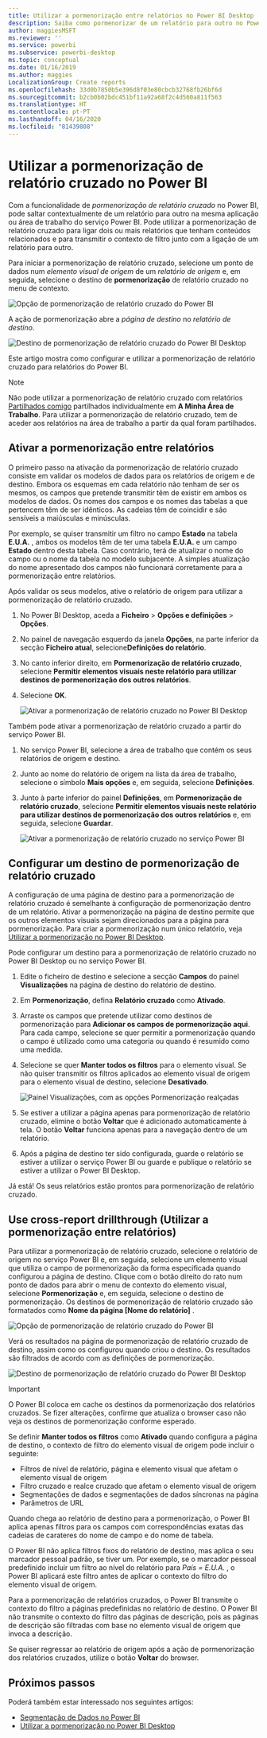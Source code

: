 ```yaml
---
title: Utilizar a pormenorização entre relatórios no Power BI Desktop
description: Saiba como pormenorizar de um relatório para outro no Power BI Desktop
author: maggiesMSFT
ms.reviewer: ''
ms.service: powerbi
ms.subservice: powerbi-desktop
ms.topic: conceptual
ms.date: 01/16/2019
ms.author: maggies
LocalizationGroup: Create reports
ms.openlocfilehash: 33d0b7850b5e396d8f03e80cbcb32768fb26bf6d
ms.sourcegitcommit: b2cb0b02bdc451bf11a92a68f2c4d560a811f563
ms.translationtype: HT
ms.contentlocale: pt-PT
ms.lasthandoff: 04/16/2020
ms.locfileid: "81439808"
---
```

# <a name="use-cross-report-drillthrough-in-power-bi"></a>Utilizar a pormenorização de relatório cruzado no Power BI

Com a funcionalidade de *pormenorização de relatório cruzado* no Power BI, pode saltar contextualmente de um relatório para outro na mesma aplicação ou área de trabalho do serviço Power BI. Pode utilizar a pormenorização de relatório cruzado para ligar dois ou mais relatórios que tenham conteúdos relacionados e para transmitir o contexto de filtro junto com a ligação de um relatório para outro. 

Para iniciar a pormenorização de relatório cruzado, selecione um ponto de dados num *elemento visual de origem* de um *relatório de origem* e, em seguida, selecione o destino de **pormenorização** de relatório cruzado no menu de contexto. 

![Opção de pormenorização de relatório cruzado do Power BI](media/desktop-cross-report-drill-through/cross-report-drill-through-01.png)

A ação de pormenorização abre a *página de destino* no *relatório de destino*. 

![Destino de pormenorização de relatório cruzado do Power BI Desktop](media/desktop-cross-report-drill-through/cross-report-drill-through-01a.png)

Este artigo mostra como configurar e utilizar a pormenorização de relatório cruzado para relatórios do Power BI.

> [!NOTE]
> Não pode utilizar a pormenorização de relatório cruzado com relatórios [Partilhados comigo](service-share-dashboards.md#share-a-dashboard-or-report) partilhados individualmente em **A Minha Área de Trabalho**. Para utilizar a pormenorização de relatório cruzado, tem de aceder aos relatórios na área de trabalho a partir da qual foram partilhados.

## <a name="enable-cross-report-drillthrough"></a>Ativar a pormenorização entre relatórios

O primeiro passo na ativação da pormenorização de relatório cruzado consiste em validar os modelos de dados para os relatórios de origem e de destino. Embora os esquemas em cada relatório não tenham de ser os mesmos, os campos que pretende transmitir têm de existir em ambos os modelos de dados. Os nomes dos campos e os nomes das tabelas a que pertencem têm de ser idênticos. As cadeias têm de coincidir e são sensíveis a maiúsculas e minúsculas.

Por exemplo, se quiser transmitir um filtro no campo **Estado** na tabela **E.U.A.** , ambos os modelos têm de ter uma tabela **E.U.A.** e um campo **Estado** dentro desta tabela. Caso contrário, terá de atualizar o nome do campo ou o nome da tabela no modelo subjacente. A simples atualização do nome apresentado dos campos não funcionará corretamente para a pormenorização entre relatórios.

Após validar os seus modelos, ative o relatório de origem para utilizar a pormenorização de relatório cruzado. 

1. No Power BI Desktop, aceda a **Ficheiro** > **Opções e definições** > **Opções**. 
1. No painel de navegação esquerdo da janela **Opções**, na parte inferior da secção **Ficheiro atual**, selecione**Definições do relatório**. 
1. No canto inferior direito, em **Pormenorização de relatório cruzado**, selecione **Permitir elementos visuais neste relatório para utilizar destinos de pormenorização dos outros relatórios**. 
1. Selecione **OK**. 
   
   ![Ativar a pormenorização de relatório cruzado no Power BI Desktop](media/desktop-cross-report-drill-through/cross-report-drill-through-02.png)

Também pode ativar a pormenorização de relatório cruzado a partir do serviço Power BI.
1. No serviço Power BI, selecione a área de trabalho que contém os seus relatórios de origem e destino.
1. Junto ao nome do relatório de origem na lista da área de trabalho, selecione o símbolo **Mais opções** e, em seguida, selecione **Definições**. 
1. Junto à parte inferior do painel **Definições**, em **Pormenorização de relatório cruzado**, selecione **Permitir elementos visuais neste relatório para utilizar destinos de pormenorização dos outros relatórios** e, em seguida, selecione **Guardar**.
   
   ![Ativar a pormenorização de relatório cruzado no serviço Power BI](media/desktop-cross-report-drill-through/cross-report-drill-through-02a.png)

## <a name="set-up-a-cross-report-drillthrough-target"></a>Configurar um destino de pormenorização de relatório cruzado

A configuração de uma página de destino para a pormenorização de relatório cruzado é semelhante à configuração de pormenorização dentro de um relatório. Ativar a pormenorização na página de destino permite que os outros elementos visuais sejam direcionados para a página para pormenorização. Para criar a pormenorização num único relatório, veja [Utilizar a pormenorização no Power BI Desktop](desktop-drillthrough.md).

Pode configurar um destino para a pormenorização de relatório cruzado no Power BI Desktop ou no serviço Power BI. 
1. Edite o ficheiro de destino e selecione a secção **Campos** do painel **Visualizações** na página de destino do relatório de destino. 
1. Em **Pormenorização**, defina **Relatório cruzado** como **Ativado**. 
1. Arraste os campos que pretende utilizar como destinos de pormenorização para **Adicionar os campos de pormenorização aqui**. Para cada campo, selecione se quer permitir a pormenorização quando o campo é utilizado como uma categoria ou quando é resumido como uma medida. 
1. Selecione se quer **Manter todos os filtros** para o elemento visual. Se não quiser transmitir os filtros aplicados ao elemento visual de origem para o elemento visual de destino, selecione **Desativado**.
   
   ![Painel Visualizações, com as opções Pormenorização realçadas](media/desktop-cross-report-drill-through/cross-report-drill-through-03.png)
   
1. Se estiver a utilizar a página apenas para pormenorização de relatório cruzado, elimine o botão **Voltar** que é adicionado automaticamente à tela. O botão **Voltar** funciona apenas para a navegação dentro de um relatório. 
1. Após a página de destino ter sido configurada, guarde o relatório se estiver a utilizar o serviço Power BI ou guarde e publique o relatório se estiver a utilizar o Power BI Desktop.

Já está! Os seus relatórios estão prontos para pormenorização de relatório cruzado. 

## <a name="use-cross-report-drillthrough"></a>Use cross-report drillthrough (Utilizar a pormenorização entre relatórios)

Para utilizar a pormenorização de relatório cruzado, selecione o relatório de origem no serviço Power BI e, em seguida, selecione um elemento visual que utiliza o campo de pormenorização da forma especificada quando configurou a página de destino. Clique com o botão direito do rato num ponto de dados para abrir o menu de contexto do elemento visual, selecione **Pormenorização** e, em seguida, selecione o destino de pormenorização. Os destinos de pormenorização de relatório cruzado são formatados como **Nome da página [Nome do relatório]** .

![Opção de pormenorização de relatório cruzado do Power BI](media/desktop-cross-report-drill-through/cross-report-drill-through-01.png)

Verá os resultados na página de pormenorização de relatório cruzado de destino, assim como os configurou quando criou o destino. Os resultados são filtrados de acordo com as definições de pormenorização.

![Destino de pormenorização de relatório cruzado do Power BI Desktop](media/desktop-cross-report-drill-through/cross-report-drill-through-01a.png)

> [!IMPORTANT]
> O Power BI coloca em cache os destinos da pormenorização dos relatórios cruzados. Se fizer alterações, confirme que atualiza o browser caso não veja os destinos de pormenorização conforme esperado. 

Se definir **Manter todos os filtros** como **Ativado** quando configura a página de destino, o contexto de filtro do elemento visual de origem pode incluir o seguinte: 

- Filtros de nível de relatório, página e elemento visual que afetam o elemento visual de origem 
- Filtro cruzado e realce cruzado que afetam o elemento visual de origem 
- Segmentações de dados e segmentações de dados síncronas na página
- Parâmetros de URL

Quando chega ao relatório de destino para a pormenorização, o Power BI aplica apenas filtros para os campos com correspondências exatas das cadeias de carateres do nome de campo e do nome de tabela. 

O Power BI não aplica filtros fixos do relatório de destino, mas aplica o seu marcador pessoal padrão, se tiver um. Por exemplo, se o marcador pessoal predefinido incluir um filtro ao nível do relatório para *País = E.U.A.* , o Power BI aplicará este filtro antes de aplicar o contexto do filtro do elemento visual de origem. 

Para a pormenorização de relatórios cruzados, o Power BI transmite o contexto do filtro a páginas predefinidas no relatório de destino. O Power BI não transmite o contexto do filtro das páginas de descrição, pois as páginas de descrição são filtradas com base no elemento visual de origem que invoca a descrição.

Se quiser regressar ao relatório de origem após a ação de pormenorização dos relatórios cruzados, utilize o botão **Voltar** do browser. 

## <a name="next-steps"></a>Próximos passos

Poderá também estar interessado nos seguintes artigos:

- [Segmentação de Dados no Power BI](visuals/power-bi-visualization-slicers.md)
- [Utilizar a pormenorização no Power BI Desktop](desktop-drillthrough.md)


